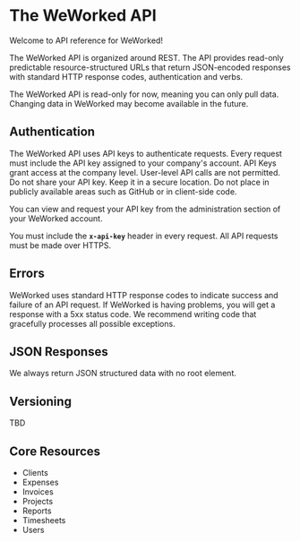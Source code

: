 # The WeWorked API
Welcome to API reference for WeWorked! 

The WeWorked API is organized around REST. The API provides read-only predictable resource-structured URLs that return JSON-encoded responses with standard HTTP response codes, authentication and verbs.

The WeWorked API is read-only for now, meaning you can only pull data. Changing data in WeWorked may become available in the future.

## Authentication
The WeWorked API uses API keys to authenticate requests. Every request must include the API key assigned to your company's account. API Keys grant access at the company level. User-level API calls are not permitted. Do not share your API key. Keep it in a secure location. Do not place in publicly available areas such as GitHub or in client-side code. 

You can view and request your API key from the administration section of your WeWorked account. 

You must include the **`x-api-key`** header in every request. All API requests must be made over HTTPS.

## Errors 
WeWorked uses standard HTTP response codes to indicate success and failure of an API request. If WeWorked is having problems, you will get a response with a 5xx status code. We recommend writing code that gracefully processes all possible exceptions.

## JSON Responses 
We always return JSON structured data with no root element.

## Versioning
TBD

## Core Resources
* Clients
* Expenses
* Invoices
* Projects
* Reports
* Timesheets
* Users

